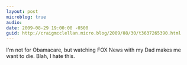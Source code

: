 ```yaml
---
layout: post
microblog: true
audio: 
date: 2009-08-29 19:00:00 -0500
guid: http://craigmcclellan.micro.blog/2009/08/30/t3637265390.html
---
```

I'm not for Obamacare, but watching FOX News with my Dad makes me want to die. Blah, I hate this.
